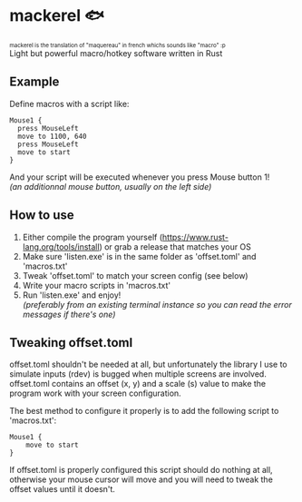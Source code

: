 # mackerel 🐟
<sup><sub>mackerel is the translation of "maquereau" in french whichs sounds like "macro" :p</sub></sup>  
Light but powerful macro/hotkey software written in Rust

## Example
Define macros with a script like:
```
Mouse1 {
  press MouseLeft
  move to 1100, 640
  press MouseLeft
  move to start
}
```
And your script will be executed whenever you press Mouse button 1!  
*(an additionnal mouse button, usually on the left side)* 

## How to use
1. Either compile the program yourself (https://www.rust-lang.org/tools/install) or grab a release that matches your OS
1. Make sure 'listen.exe' is in the same folder as 'offset.toml' and 'macros.txt'
1. Tweak 'offset.toml' to match your screen config (see below)
1. Write your macro scripts in 'macros.txt'
1. Run 'listen.exe' and enjoy!  
*(preferably from an existing terminal instance so you can read the error messages if there's one)*

## Tweaking offset.toml
offset.toml shouldn't be needed at all, but unfortunately the library I use to simulate inputs (rdev) is bugged when multiple screens are involved.  
offset.toml contains an offset (x, y) and a scale (s) value to make the program work with your screen configuration.

The best method to configure it properly is to add the following script to 'macros.txt':
```
Mouse1 {
    move to start
}
```
If offset.toml is properly configured this script should do nothing at all, otherwise your mouse cursor will move and you will need to tweak the offset values until it doesn't.
